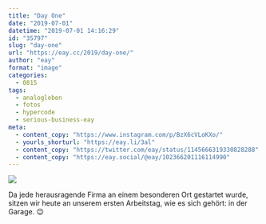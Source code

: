 ```yaml
---
title: "Day One"
date: "2019-07-01"
datetime: "2019-07-01 14:16:29"
id: "35797"
slug: "day-one"
url: "https://eay.cc/2019/day-one/"
author: "eay"
format: "image"
categories:
  - 0815
tags:
  - analogleben
  - fotos
  - hypercode
  - serious-business-eay
meta:
  - content_copy: "https://www.instagram.com/p/BzX6cVLoKXo/"
  - yourls_shorturl: "https://eay.li/3al"
  - content_copy: "https://twitter.com/eay/status/1145666319330828288"
  - content_copy: "https://eay.social/@eay/102366201116114990"
---
```


![](https://eay.cc/uploads/2019/hypergarage.jpeg)

Da jede herausragende Firma an einem besonderen Ort gestartet wurde, sitzen wir heute an unserem ersten Arbeitstag, wie es sich gehört: in der Garage. 😉
